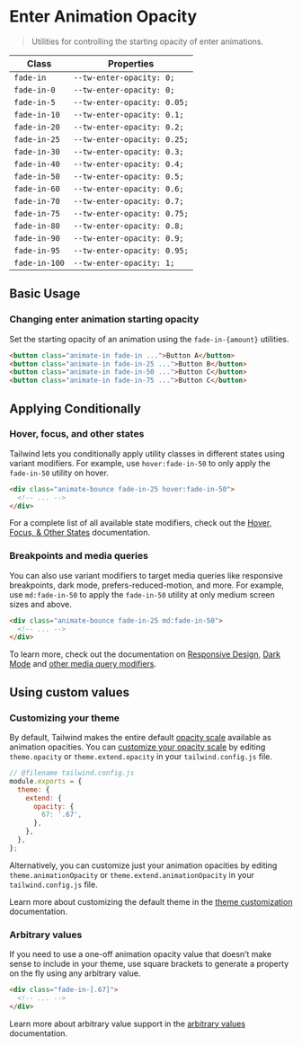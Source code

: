 # Enter Animation Opacity

> Utilities for controlling the starting opacity of enter animations.

| Class         | Properties                  |
| ------------- | --------------------------- |
| `fade-in`     | `--tw-enter-opacity: 0;`    |
| `fade-in-0`   | `--tw-enter-opacity: 0;`    |
| `fade-in-5`   | `--tw-enter-opacity: 0.05;` |
| `fade-in-10`  | `--tw-enter-opacity: 0.1;`  |
| `fade-in-20`  | `--tw-enter-opacity: 0.2;`  |
| `fade-in-25`  | `--tw-enter-opacity: 0.25;` |
| `fade-in-30`  | `--tw-enter-opacity: 0.3;`  |
| `fade-in-40`  | `--tw-enter-opacity: 0.4;`  |
| `fade-in-50`  | `--tw-enter-opacity: 0.5;`  |
| `fade-in-60`  | `--tw-enter-opacity: 0.6;`  |
| `fade-in-70`  | `--tw-enter-opacity: 0.7;`  |
| `fade-in-75`  | `--tw-enter-opacity: 0.75;` |
| `fade-in-80`  | `--tw-enter-opacity: 0.8;`  |
| `fade-in-90`  | `--tw-enter-opacity: 0.9;`  |
| `fade-in-95`  | `--tw-enter-opacity: 0.95;` |
| `fade-in-100` | `--tw-enter-opacity: 1;`    |

## Basic Usage

### Changing enter animation starting opacity

Set the starting opacity of an animation using the `fade-in-{amount}` utilities.

```html
<button class="animate-in fade-in ...">Button A</button>
<button class="animate-in fade-in-25 ...">Button B</button>
<button class="animate-in fade-in-50 ...">Button C</button>
<button class="animate-in fade-in-75 ...">Button C</button>
```

## Applying Conditionally

### Hover, focus, and other states

Tailwind lets you conditionally apply utility classes in different states using variant modifiers. For example, use `hover:fade-in-50` to only apply the `fade-in-50` utility on hover.

```html
<div class="animate-bounce fade-in-25 hover:fade-in-50">
  <!-- ... -->
</div>
```

For a complete list of all available state modifiers, check out the [Hover, Focus, & Other States](https://tailwindcss.com/docs/hover-focus-and-other-states) documentation.

### Breakpoints and media queries

You can also use variant modifiers to target media queries like responsive breakpoints, dark mode, prefers-reduced-motion, and more. For example, use `md:fade-in-50` to apply the `fade-in-50` utility at only medium screen sizes and above.

```html
<div class="animate-bounce fade-in-25 md:fade-in-50">
  <!-- ... -->
</div>
```

To learn more, check out the documentation on [Responsive Design](https://tailwindcss.com/docs/responsive-design), [Dark Mode](https://tailwindcss.com/docs/dark-mode) and [other media query modifiers](https://tailwindcss.com/docs/hover-focus-and-other-states#media-queries).

## Using custom values

### Customizing your theme

By default, Tailwind makes the entire default [opacity scale](https://tailwindcss.com/docs/opacity) available as animation opacities. You can [customize your opacity scale](https://tailwindcss.com/docs/theme) by editing `theme.opacity` or `theme.extend.opacity` in your `tailwind.config.js` file.

```js
// @filename tailwind.config.js
module.exports = {
  theme: {
    extend: {
      opacity: {
        67: '.67',
      },
    },
  },
};
```

Alternatively, you can customize just your animation opacities by editing `theme.animationOpacity` or `theme.extend.animationOpacity` in your `tailwind.config.js` file.

Learn more about customizing the default theme in the [theme customization](https://tailwindcss.com/docs/theme#customizing-the-default-theme) documentation.

### Arbitrary values

If you need to use a one-off animation opacity value that doesn’t make sense to include in your theme, use square brackets to generate a property on the fly using any arbitrary value.

```html
<div class="fade-in-[.67]">
  <!-- ... -->
</div>
```

Learn more about arbitrary value support in the [arbitrary values](https://tailwindcss.com/docs/adding-custom-styles#using-arbitrary-values) documentation.
